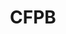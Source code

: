 ---
# This topic lives at
# https://digital.gov/topics/cfpb

# Topic Title
title: "CFPB"

# description — keep it short and clear
# summary: ""

# Weight
weight: 1

# For more information on managing topics,
# see https://github.com/GSA/digitalgov.gov/wiki/topics
---